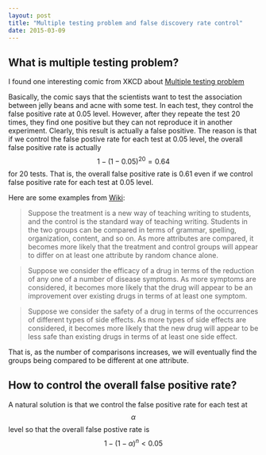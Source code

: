 ```yaml
---
layout: post
title: "Multiple testing problem and false discovery rate control"
date: 2015-03-09
---
```


## What is multiple testing problem?
I found one interesting comic from XKCD about [Multiple testing problem](http://imgs.xkcd.com/comics/significant.png)

Basically, the comic says that the scientists want to test the association
between jelly beans and acne with some test. In each test, they control 
the false positive rate at 0.05 level. However, after they repeate the test
20 times, they find one positive but they can not reproduce it in another
experiment. Clearly, this result is actually a false positive.
The reason is that if we control the false postive rate for 
each test at 0.05 level, the overall false positive rate is actually 
$$1-(1-0.05)^{20}=0.64$$ for 20 tests. That is, the overall false positive rate
 is 0.61 even if we control false positive rate for each test at 0.05 level. 

Here are some examples from [Wiki](http://en.wikipedia.org/wiki/Multiple_comparisons_problem):
  
>Suppose the treatment is a new way of teaching writing to students, and the control is the standard way of teaching writing. Students in the two groups can be compared in terms of grammar, spelling, organization, content, and so on. As more attributes are compared, it becomes more likely that the treatment and control groups will appear to differ on at least one attribute by random chance alone.

>Suppose we consider the efficacy of a drug in terms of the reduction of any one of a number of disease symptoms. As more symptoms are considered, it becomes more likely that the drug will appear to be an improvement over existing drugs in terms of at least one symptom.

>Suppose we consider the safety of a drug in terms of the occurrences of different types of side effects. As more types of side effects are considered, it becomes more likely that the new drug will appear to be less safe than existing drugs in terms of at least one side effect.

That is, as the number of comparisons increases, we will eventually find the groups being compared to be different at one attribute. 


## How to control the overall false positive rate?
A natural solution is that we control the false positive rate for each test 
at $$\alpha$$ level so that the overall false postive rate is $$1-(1-\alpha)^n<0.05$$

